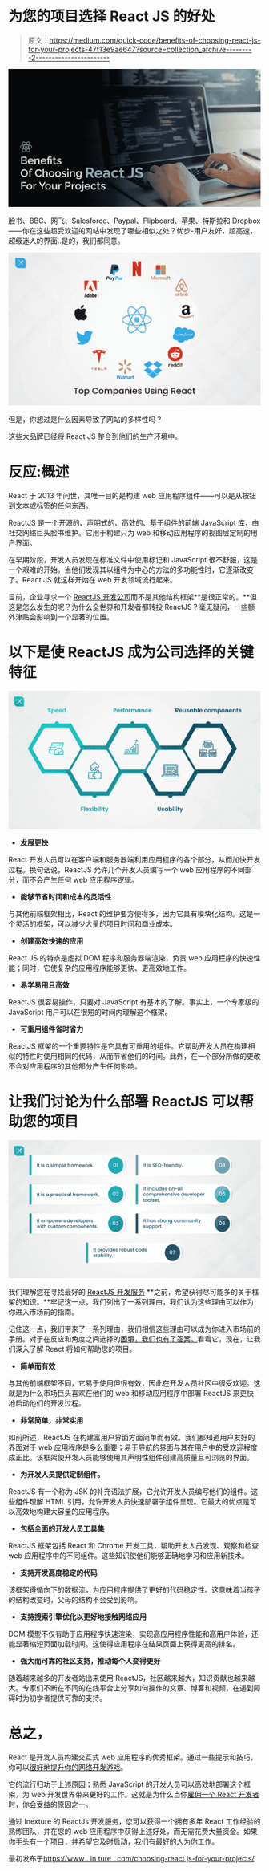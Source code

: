 # 为您的项目选择 React JS 的好处

> 原文：<https://medium.com/quick-code/benefits-of-choosing-react-js-for-your-projects-47f13e9ae647?source=collection_archive---------2----------------------->

![](img/b7921a42b13ad433088b39a26ab6e836.png)

脸书、BBC、网飞、Salesforce、Paypal、Flipboard、苹果、特斯拉和 Dropbox——你在这些超受欢迎的网站中发现了哪些相似之处？优步-用户友好，超高速，超级迷人的界面..是的，我们都同意。

![](img/67c7286acd0ec3bf5434e3bbe5f7d914.png)

但是，你想过是什么因素导致了网站的多样性吗？

这些大品牌已经将 React JS 整合到他们的生产环境中。

# 反应:概述

React 于 2013 年问世，其唯一目的是构建 web 应用程序组件——可以是从按钮到文本或标签的任何东西。

ReactJS 是一个开源的、声明式的、高效的、基于组件的前端 JavaScript 库，由社交网络巨头脸书维护。它用于构建只为 web 和移动应用程序的视图层定制的用户界面。

在早期阶段，开发人员发现在标准文件中使用标记和 JavaScript 很不舒服，这是一个艰难的开始。当他们发现其以组件为中心的方法的多功能性时，它逐渐改变了。React JS 就这样开始在 web 开发领域流行起来。

目前，企业寻求一个 [ReactJS 开发公司](https://www.inexture.com/services/react-js-development/)而不是其他结构框架**是很正常的。**但这是怎么发生的呢？为什么全世界和开发者都转投 ReactJS？毫无疑问，一些额外津贴会影响到一个显著的位置。

# 以下是使 ReactJS 成为公司选择的关键特征

![](img/cea74177f952089372551d0fccc85602.png)

*   **发展更快**

React 开发人员可以在客户端和服务器端利用应用程序的各个部分，从而加快开发过程。换句话说，ReactJS 允许几个开发人员编写一个 web 应用程序的不同部分，而不会产生任何 web 应用程序逻辑。

*   **能够节省时间和成本的灵活性**

与其他前端框架相比，React 的维护要方便得多，因为它具有模块化结构。这是一个灵活的框架，可以减少大量的项目时间和商业成本。

*   **创建高效快速的应用**

React JS 的特点是虚拟 DOM 程序和服务器端渲染，负责 web 应用程序的快速性能；同时，它使复杂的应用程序能够更快、更高效地工作。

*   **易学易用且高效**

ReactJS 很容易操作，只要对 JavaScript 有基本的了解。事实上，一个专家级的 JavaScript 用户可以在很短的时间内理解这个框架。

*   **可重用组件省时省力**

ReactJS 框架的一个重要特性是它具有可重用的组件。它帮助开发人员在构建相似的特性时使用相同的代码，从而节省他们的时间。此外，在一个部分所做的更改不会对应用程序的其他部分产生任何影响。

# 让我们讨论为什么部署 ReactJS 可以帮助您的项目

![](img/e84412a497a1fe0b4973fbaadba81493.png)

我们理解您在寻找最好的 [ReactJS 开发服务](https://www.inexture.com/services/react-js-development/) **之前，希望获得尽可能多的关于框架的知识。**牢记这一点，我们列出了一系列理由，我们认为这些理由可以作为你进入市场前的指南。

记住这一点，我们带来了一系列理由，我们相信这些理由可以成为你进入市场前的手册。对于在反应和角度之间选择的[困境，我们也有了答案。](https://www.inexture.com/angular-vs-react-2022/)看看它，现在，让我们深入了解 React 将如何帮助您的项目。

*   **简单而有效**

与其他前端框架不同，它易于使用但很有效，因此在开发人员社区中很受欢迎。这就是为什么市场巨头喜欢在他们的 web 和移动应用程序中部署 ReactJS 来更快地启动他们的开发过程。

*   **非常简单，非常实用**

如前所述，ReactJS 在构建富用户界面方面简单而有效。我们都知道用户友好的界面对于 web 应用程序是多么重要；易于导航的界面与其在用户中的受欢迎程度成正比。该框架使开发人员能够使用其声明性组件创建高质量且可浏览的界面。

*   **为开发人员提供定制组件。**

ReactJS 有一个称为 JSK 的补充语法扩展，它允许开发人员编写他们的组件。这些组件理解 HTML 引用，允许开发人员快速部署子组件呈现。它最大的优点是可以高效地构建大容量的应用程序。

*   **包括全面的开发人员工具集**

ReactJS 框架包括 React 和 Chrome 开发工具，帮助开发人员发现、观察和检查 web 应用程序中的不同组件。这些知识使他们能够正确地学习和应用新技术。

*   **支持开发高度稳定的代码**

该框架遵循向下的数据流，为应用程序提供了更好的代码稳定性。这意味着当孩子的结构改变时，父母的结构不会受到影响。

*   **支持搜索引擎优化以更好地接触网络应用**

DOM 模型不仅有助于应用程序快速渲染，实现高应用程序性能和高用户体验，还能显著缩短页面加载时间。这使得应用程序在结果页面上获得更高的排名。

*   **强大而可靠的社区支持，推动每个人变得更好**

随着越来越多的开发者站出来使用 ReactJS，社区越来越大，知识贡献也越来越大。专家们不断在不同的在线平台上分享如何操作的文章、博客和视频，在遇到障碍时为初学者提供可靠的支持。

# 总之，

React 是开发人员构建交互式 web 应用程序的优秀框架。通过一些提示和技巧，你可以[很好地提升你的网络开发游戏](https://www.inexture.com/reactjs-web-development-complete-guide/)。

它的流行归功于上述原因；熟悉 JavaScript 的开发人员可以高效地部署这个框架，为 web 开发世界带来更好的工作。这就是为什么当你[雇佣一个 React 开发者](https://www.inexture.com/hire-reactjs-developers/)时，你会受益的原因之一。

通过 Inexture 的 ReactJs 开发服务，您可以获得一个拥有多年 React 工作经验的熟练团队，并在您的 web 应用程序中获得上述好处，而无需花费大量资金。如果你手头有一个项目，并希望它及时启动，我们有最好的人为你工作。

最初发布于[https://www . in ture . com/choosing-react js-for-your-projects/](https://www.inexture.com/choosing-reactjs-for-your-projects/)